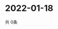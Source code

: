 # 2022-01-18
  共 0条

  <!-- BEGIN -->
  <!-- 最后更新时间Tue Jan 18 2022 05:08:10 GMT+0000 (Coordinated Universal Time) -->
  
  <!-- END -->
  
  